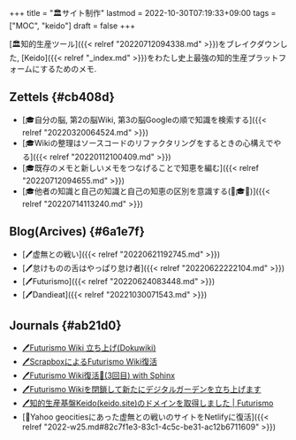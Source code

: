 +++
title = "🏛サイト制作"
lastmod = 2022-10-30T07:19:33+09:00
tags = ["MOC", "keido"]
draft = false
+++

[🏛知的生産ツール]({{< relref "20220712094338.md" >}})をブレイクダウンした, [Keido]({{< relref "_index.md" >}})をわたし史上最強の知的生産プラットフォームにするためのメモ.


## Zettels {#cb408d}

-   [🎓自分の脳, 第2の脳Wiki, 第3の脳Googleの順で知識を検索する]({{< relref "20220320064524.md" >}})
-   [🎓Wikiの整理はソースコードのリファクタリングをするときの心構えでやる]({{< relref "20220112100409.md" >}})
-   [🎓既存のメモと新しいメモをつなげることで知恵を編む]({{< relref "20220712094655.md" >}})
-   [🎓他者の知識と自己の知識と自己の知恵の区別を意識する(📝🎓🦊)]({{< relref "20220714113240.md" >}})


## Blog(Arcives) {#6a1e7f}

-   [🖊虚無との戦い]({{< relref "20220621192745.md" >}})
-   [🖊怠けものの舌はやっぱり怠け者]({{< relref "20220622222104.md" >}})
-   [🖊Futurismo]({{< relref "20220624083448.md" >}})
-   [🖊Dandieat]({{< relref "20221030071543.md" >}})


## Journals {#ab21d0}

-   [🖊Futurismo Wiki 立ち上げ(Dokuwiki)](https://futurismo.biz/archives/2500/)
-   [🖊ScrapboxによるFuturismo Wiki復活](https://futurismo.biz/archives/6912/)
-   [🖊Futurismo Wiki復活🎉(3回目) with Sphinx](https://futurismo.biz/restart-futurismo-wiki-3th-2021/)
-   [🖊Futurismo Wikiを閉鎖して新たにデジタルガーデンを立ち上げます](https://futurismo.biz/close-futurismo-wiki-3th-2022/)
-   [🖊知的生産基盤Keido(keido.site)のドメインを取得しました | Futurismo](https://futurismo.biz/domain-acquisition-for-keido-site/)
-   [💭Yahoo geocitiesにあった虚無との戦いのサイトをNetlifyに復活]({{< relref "2022-w25.md#82c7f1e3-83c1-4c5c-be31-ac12b6711609" >}})
